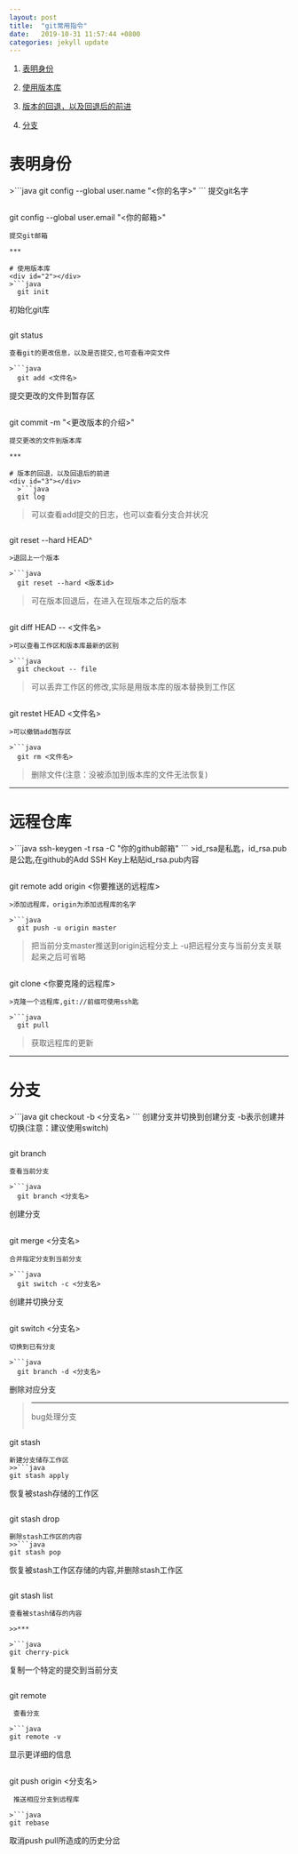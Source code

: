 ```yaml
---
layout: post
title:  "git常用指令"
date:   2019-10-31 11:57:44 +0800
categories: jekyll update
---
```

1. [表明身份](#1)

2. [使用版本库](#2)

3. [版本的回退，以及回退后的前进](#3)

4. [分支](#4)



# 表明身份
<div id="1"></div>  
>```java
  git config --global user.name "<你的名字>"  
```
提交git名字

>```java
  git config --global user.email "<你的邮箱>" 
```
提交git邮箱

***

# 使用版本库 
<div id="2"></div> 
>```java
  git init  
```
初始化git库 


>```java
  git status 
```
查看git的更改信息，以及是否提交,也可查看冲突文件

>```java
  git add <文件名>   
```
提交更改的文件到暂存区

>```java
  git commit -m "<更改版本的介绍>" 
```
提交更改的文件到版本库

***

# 版本的回退，以及回退后的前进  
<div id="3"></div>
  >```java
  git log 
  ```
  >可以查看add提交的日志，也可以查看分支合并状况  
   
>```java
  git reset --hard HEAD^  
```
>退回上一个版本

>```java
  git reset --hard <版本id>   
```
>可在版本回退后，在进入在现版本之后的版本

>```java
  git diff HEAD -- <文件名>   
```
>可以查看工作区和版本库最新的区别

>```java
  git checkout -- file   
```
>可以丢弃工作区的修改,实际是用版本库的版本替换到工作区

>```java
  git restet HEAD <文件名>  
```
>可以撤销add暂存区 

>```java
  git rm <文件名>   
```  
>删除文件(注意：没被添加到版本库的文件无法恢复)

***
# 远程仓库
<div id="4"></div>
>```java
  ssh-keygen -t rsa -C "你的github邮箱" 
```
>id_rsa是私匙，id_rsa.pub是公匙,在github的Add SSH Key上粘贴id_rsa.pub内容

>```java
  git remote add origin <你要推送的远程库> 
```
>添加远程库，origin为添加远程库的名字

>```java
  git push -u origin master 
```
>把当前分支master推送到origin远程分支上 -u把远程分支与当前分支关联起来之后可省略

>```java
  git clone <你要克隆的远程库> 
```
>克隆一个远程库,git://前缀可使用ssh匙

>```java
  git pull 
```
>获取远程库的更新

***
# 分支 
<div id="5"></div>
>```java
  git checkout -b <分支名> 
```
创建分支并切换到创建分支 -b表示创建并切换(注意：建议使用switch)

>```java
  git branch 
```
查看当前分支 

>```java
  git branch <分支名> 
```
创建分支

>```java
  git merge <分支名> 
```
合并指定分支到当前分支

>```java
  git switch -c <分支名> 
```
创建并切换分支

>```java
  git switch <分支名> 
```
切换到已有分支

>```java
  git branch -d <分支名> 
``` 
删除对应分支

>***
> bug处理分支  
  >>```java
  git stash 
  ```
  新建分支储存工作区
  >>```java
  git stash apply 
  ```
  恢复被stash存储的工作区
  >>```java
  git stash drop
  ```
 删除stash工作区的内容
  >>```java
  git stash pop
  ```
 恢复被stash工作区存储的内容,并删除stash工作区
  >>```java
  git stash list
  ```
 查看被stash储存的内容

>>***

  >```java
  git cherry-pick
  ```
   复制一个特定的提交到当前分支

  >```java
  git remote
  ```
   查看分支

  >```java
  git remote -v
  ```
   显示更详细的信息

  >```java
  git push origin <分支名>
  ```
   推送相应分支到远程库

  >```java
  git rebase 
  ```
   取消push pull所造成的历史分岔
